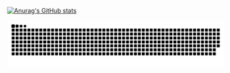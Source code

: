 [![Anurag's GitHub stats](https://github-readme-stats.vercel.app/api?username=JoneYng)](https://github.com/anuraghazra/github-readme-stats)


![](https://raw.githubusercontent.com/JoneYng/JoneYng/main/assets/github-contribution-grid-snake.svg)
      
